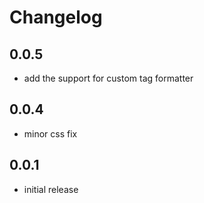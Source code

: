 # Changelog

## 0.0.5
- add the support for custom tag formatter

## 0.0.4
- minor css fix

## 0.0.1
- initial release
